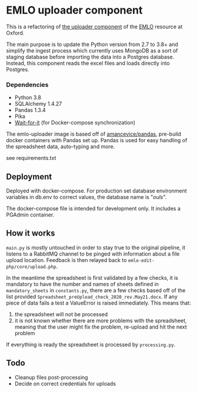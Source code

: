 # EMLO uploader component

This is a refactoring of [the uploader component](https://github.com/culturesofknowledge/site-edit/tree/master/docker-uploader) of
the [EMLO](http://emlo.bodleian.ox.ac.uk/) resource at Oxford.

The main purpose is to update the Python version from 2.7 to 3.8+ and
simplify the ingest process which currently uses MongoDB as a sort of
staging database before importing the data into a Postgres database.
Instead, this component reads the excel files and loads directly into
Postgres.

### Dependencies
* Python 3.8
* SQLAlchemy 1.4.27
* Pandas 1.3.4
* Pika
* [Wait-for-it](https://github.com/vishnubob/wait-for-it) (for 
Docker-compose synchronization)
 
The emlo-uploader image is based off of [amancevice/pandas](https://github.com/amancevice/docker-pandas),
pre-build docker containers with Pandas set up. Pandas is used for easy
handling of the spreadsheet data, auto-typing and more.

see requirements.txt

## Deployment
Deployed with docker-compose. For production set database environment variables
in db.env to correct values, the database name is "_ouls_".

The docker-compose file is intended for development only. It includes a PGAdmin
container.

## How it works

`main.py` is mostly untouched in order to stay true to the original pipeline, it
listens to a RabbitMQ channel to be pinged with information about a file upload
location. Feedback is then relayed back to `emlo-edit-php/core/upload.php`.

In the meantime the spreadsheet is first validated by a few checks, it is mandatory
to have the number and names of sheets defined in `mandatory_sheets` in 
`constants.py`, there are a few checks based off of the list provided
`Spreadsheet_preUpload_check_2020_rev.May21.docx`. If any piece of data fails a
test a ValueError is raised immediately. This means that:
1) the spreadsheet will not be processed
2) it is not known whether there are more problems with the spreadsheet, meaning
that the user might fix the problem, re-upload and hit the next problem

If everything is ready the spreadsheet is processed by `processing.py`.

## Todo
* Cleanup files post-processing
* Decide on correct credentials for uploads